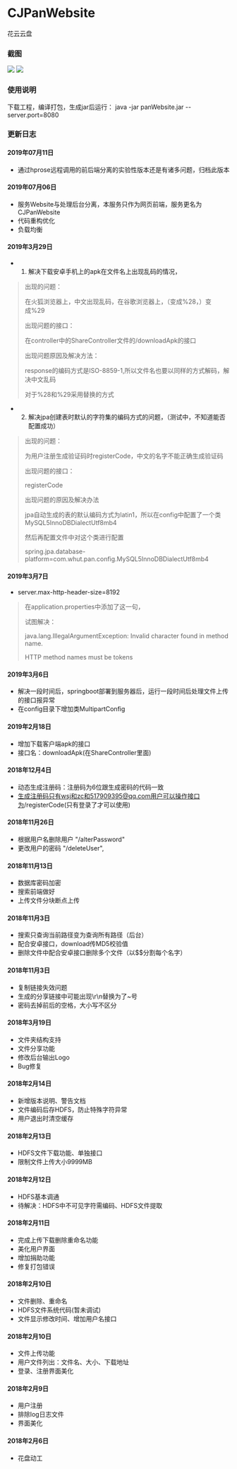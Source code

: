 # CJPanWebsite
花云云盘

### 截图
![](./[screenshot]/1.jpg)
![](./[screenshot]/2.jpg)

### 使用说明
下载工程，编译打包，生成jar后运行：
java -jar panWebsite.jar --server.port=8080

### 更新日志

#### 2019年07月11日
* 通过hprose远程调用的前后端分离的实验性版本还是有诸多问题，归档此版本

#### 2019年07月06日
* 服务Website与处理后台分离，本服务只作为网页前端，服务更名为CJPanWebsite
* 代码重构优化
* 负载均衡

#### 2019年3月29日

* 1. 解决下载安卓手机上的apk在文件名上出现乱码的情况，

> 出现的问题：
> 
> 在火狐浏览器上，中文出现乱码，在谷歌浏览器上，（变成%28，）变成%29
> 
> 出现问题的接口：
> 
> 在controller中的ShareController文件的/downloadApk的接口
> 
> 出现问题原因及解决方法：
> 
> response的编码方式是ISO-8859-1,所以文件名也要以同样的方式解码，解决中文乱码
> 
> 对于%28和%29采用替换的方式

* 2. 解决jpa创建表时默认的字符集的编码方式的问题，（测试中，不知道能否配置成功）

> 出现的问题：
> 
> 为用户注册生成验证码时registerCode，中文的名字不能正确生成验证码
> 
> 出现问题的接口：
> 
> registerCode
> 
> 出现问题的原因及解决办法
> 
> jpa自动生成的表的默认编码方式为latin1，所以在config中配置了一个类MySQL5InnoDBDialectUtf8mb4
> 
> 然后再配置文件中对这个类进行配置
> 
> spring.jpa.database-platform=com.whut.pan.config.MySQL5InnoDBDialectUtf8mb4

#### 2019年3月7日
* server.max-http-header-size=8192

> 在application.properties中添加了这一句，
> 
> 试图解决：
> 
> java.lang.IllegalArgumentException: Invalid character found in method name. 
> 
> HTTP method names must be tokens

#### 2019年3月6日
* 解决一段时间后，springboot部署到服务器后，运行一段时间后处理文件上传的接口报异常
* 在config目录下增加类MultipartConfig
 
#### 2019年2月18日
* 增加下载客户端apk的接口
* 接口名：downloadApk(在ShareController里面)

#### 2018年12月4日
* 动态生成注册码：注册码为6位跟生成密码的代码一致
* 生成注册码只有wsj和zc和517909395@qq.com用户可以操作接口为/registerCode(只有登录了才可以使用)


#### 2018年11月26日
* 根据用户名删除用户 "/alterPassword"
* 更改用户的密码  "/deleteUser", 

#### 2018年11月13日
* 数据库密码加密
* 搜索前端做好
* 上传文件分块断点上传

#### 2018年11月3日
* 搜索只查询当前路径变为查询所有路径（后台）
* 配合安卓接口，download传MD5校验值
* 删除文件中配合安卓接口删除多个文件（以$$分割每个名字）

#### 2018年11月3日
* 复制链接失效问题
* 生成的分享链接中可能出现\r\n替换为了~号
* 密码去掉前后的空格，大小写不区分

#### 2018年3月19日
* 文件夹结构支持
* 文件分享功能
* 修改后台输出Logo
* Bug修复

#### 2018年2月14日
* 新增版本说明、警告文档
* 文件编码后存HDFS，防止特殊字符异常
* 用户退出时清空缓存

#### 2018年2月13日
* HDFS文件下载功能、单独接口
* 限制文件上传大小9999MB

#### 2018年2月12日
* HDFS基本调通
* 待解决：HDFS中不可见字符需编码、HDFS文件提取

#### 2018年2月11日
* 完成上传下载删除重命名功能
* 美化用户界面
* 增加捐助功能
* 修复打包错误

#### 2018年2月10日
* 文件删除、重命名
* HDFS文件系统代码(暂未调试)
* 文件显示修改时间、增加用户名接口

#### 2018年2月10日
* 文件上传功能
* 用户文件列出：文件名、大小、下载地址
* 登录、注册界面美化

#### 2018年2月9日
* 用户注册
* 排除log日志文件
* 界面美化

#### 2018年2月6日
* 花盘动工
